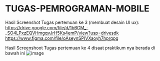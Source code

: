 # TUGAS-PEMROGRAMAN-MOBILE

Hasil Screenshot Tugas pertemuan ke 3 (membuat desain UI ux):
https://drive.google.com/file/d/1b6GM_-_SO4LPxzEQVHmgqvJrH5Ks4emP/view?usp=drivesdk
https://www.figma.com/file/oAseynSPIVXaoyh7hprqpg


Hasil Screenshoot Tugas pertemuan ke 4 disaat praktikum nya berada di bawah ini
![image](https://user-images.githubusercontent.com/31887335/196968880-89a36d30-d691-4fd7-8373-c8b39abf6cc1.png)

